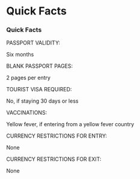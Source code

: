 # Quick Facts

### Quick Facts

PASSPORT VALIDITY:

Six months

BLANK PASSPORT PAGES:

2 pages per entry

TOURIST VISA REQUIRED:

No, if staying 30 days or less

VACCINATIONS:

Yellow fever, if entering from a yellow fever country

CURRENCY RESTRICTIONS FOR ENTRY:

None

CURRENCY RESTRICTIONS FOR EXIT:

None